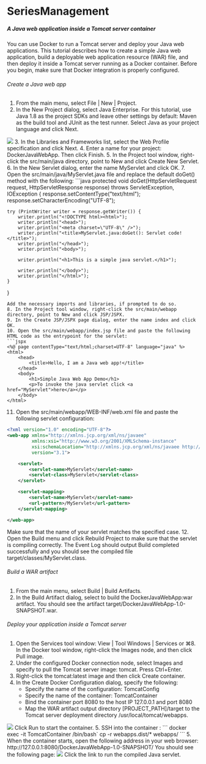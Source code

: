 # SeriesManagement

##### A Java web application inside a Tomcat server container

You can use Docker to run a Tomcat server and deploy your Java web applications. This tutorial describes how to create a simple Java web application, build a deployable web application resource (WAR) file, and then deploy it inside a Tomcat server running as a Docker container.
Before you begin, make sure that Docker integration is properly configured.

###### Create a Java web app
1. From the main menu, select File | New | Project.
2. In the New Project dialog, select Java Enterprise. For this tutorial, use Java 1.8 as the project SDKs and leave other settings by default: Maven as the build tool and JUnit as the test runner. Select Java as your project language and click Next.
<img src="https://www.jetbrains.com/help/img/idea/2020.2/rest_ws_glassfish_create_project_step_1.png"/>
3. In the Libraries and Frameworks list, select the Web Profile specification and click Next.
4. Enter a name for your project: DockerJavaWebApp. Then click Finish.
5. In the Project tool window, right-click the src/main/java directory, point to New and click Create New Servlet.
6. In the New Servlet dialog, enter the name MyServlet and click OK.
7. Open the src/main/java/MyServlet.java file and replace the default doGet() method with the following:
```java
protected void doGet(HttpServletRequest request, HttpServletResponse response) throws ServletException, IOException {
    response.setContentType("text/html");
    response.setCharacterEncoding("UTF-8");

    try (PrintWriter writer = response.getWriter()) {
        writer.println("<!DOCTYPE html><html>");
        writer.println("<head>");
        writer.println("<meta charset=\"UTF-8\" />");
        writer.println("<title>MyServlet.java:doGet(): Servlet code!</title>");
        writer.println("</head>");
        writer.println("<body>");

        writer.println("<h1>This is a simple java servlet.</h1>");

        writer.println("</body>");
        writer.println("</html>");
    }
}
```
Add the necessary imports and libraries, if prompted to do so.
8. In the Project tool window, right-click the src/main/webapp directory, point to New and click JSP/JSPX.
9. In the Create JSP/JSPX page dialog, enter the name index and click OK.
10. Open the src/main/webapp/index.jsp file and paste the following HTML code as the entrypoint for the servlet:
```jspx
<%@ page contentType="text/html;charset=UTF-8" language="java" %>
<html>
    <head>
        <title>Hello, I am a Java web app!</title>
    </head>
    <body>
        <h1>Simple Java Web App Demo</h1>
        <p>To invoke the java servlet click <a href="MyServlet">here</a></p>
    </body>
</html>
```
11. Open the src/main/webapp/WEB-INF/web.xml file and paste the following servlet configuration:
```xml
<?xml version="1.0" encoding="UTF-8"?>
<web-app xmlns="http://xmlns.jcp.org/xml/ns/javaee"
         xmlns:xsi="http://www.w3.org/2001/XMLSchema-instance"
         xsi:schemaLocation="http://xmlns.jcp.org/xml/ns/javaee http://xmlns.jcp.org/xml/ns/javaee/web-app_3_1.xsd"
         version="3.1">

    <servlet>
        <servlet-name>MyServlet</servlet-name>
        <servlet-class>MyServlet</servlet-class>
    </servlet>

    <servlet-mapping>
        <servlet-name>MyServlet</servlet-name>
        <url-pattern>/MyServlet</url-pattern>
    </servlet-mapping>

</web-app>
```
Make sure that the name of your servlet matches the specified case.
12. Open the Build menu and click Rebuild Project to make sure that the servlet is compiling correctly. The Event Log should output Build completed successfully and you should see the compiled file target/classes/MyServlet.class.

###### Build a WAR artifact
1. From the main menu, select Build | Build Artifacts.
2. In the Build Artifact dialog, select to build the DockerJavaWebApp:war artifact.
  You should see the artifact target/DockerJavaWebApp-1.0-SNAPSHOT.war.

###### Deploy your application inside a Tomcat server
1. Open the Services tool window: View | Tool Windows | Services or ⌘8. In the Docker tool window, right-click the Images node, and then click Pull image.
2. Under the configured Docker connection node, select Images and specify to pull the Tomcat server image: tomcat. Press Ctrl+Enter.
3. Right-click the tomcat:latest image and then click Create container.
4. In the Create Docker Configuration dialog, specify the following:
   - Specify the name of the configuration: TomcatConfig
   - Specify the name of the container: TomcatContainer
   - Bind the container port 8080 to the host IP 127.0.0.1 and port 8080
   - Map the WAR artifact output directory [PROJECT_PATH]/target to the Tomcat server deployment directory /usr/local/tomcat/webapps.
<img src="https://www.jetbrains.com/help/img/idea/2020.2/docker_tutorial_deploy_java_web_app_in_tomcat.png"/>
Click Run to start the container.
5. SSH into the container :
    ```
    docker exec -it TomcatContainer /bin/bash`
    cp -r webapps.dist/* webapps/
    ```
5. When the container starts, open the following address in your web browser: http://127.0.0.1:8080/DockerJavaWebApp-1.0-SNAPSHOT/
   You should see the following page:
   <img src="https://www.jetbrains.com/help/img/idea/2020.2/DockerJavaWebApp-browser.png"/>
   Click the link to run the compiled Java servlet.


